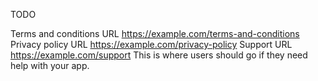 
TODO

Terms and conditions URL
https://example.com/terms-and-conditions
Privacy policy URL
https://example.com/privacy-policy
Support URL
https://example.com/support
This is where users should go if they need help with your app.
